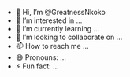- 👋 Hi, I’m @GreatnessNkoko
- 👀 I’m interested in ...
- 🌱 I’m currently learning ...
- 💞️ I’m looking to collaborate on ...
- 📫 How to reach me ...
- 😄 Pronouns: ...
- ⚡ Fun fact: ...

<!---
GreatnessNkoko/GreatnessNkoko is a ✨ special ✨ repository because its `README.md` (this file) appears on your GitHub profile.
You can click the Preview link to take a look at your changes.
--->
